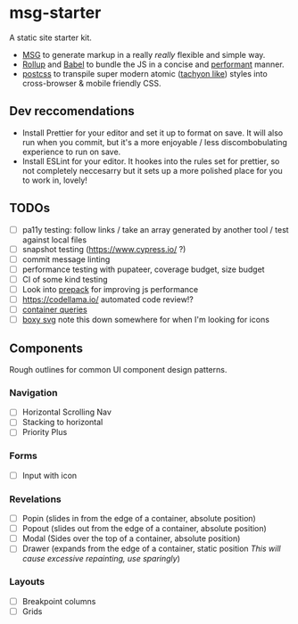 # msg-starter

A static site starter kit.

*   [MSG](https://ijmccallum.github.io/Mini-Site-Generator/) to generate markup in a really _really_ flexible and simple way.
*   [Rollup](https://rollupjs.org) and [Babel](https://babeljs.io) to bundle the JS in a concise and [performant](https://nolanlawson.com/2016/08/15/the-cost-of-small-modules/) manner.
*   [postcss](http://postcss.org/) to transpile super modern atomic ([tachyon like](http://tachyons.io/)) styles into cross-browser & mobile friendly CSS.

## Dev reccomendations

*   Install Prettier for your editor and set it up to format on save. It will also run when you commit, but it's a more enjoyable / less discombobulating experience to run on save.
*   Install ESLint for your editor. It hookes into the rules set for prettier, so not completely neccesarry but it sets up a more polished place for you to work in, lovely!

## TODOs

*   [ ] pa11y testing: follow links / take an array generated by another tool / test against local files
*   [ ] snapshot testing (https://www.cypress.io/ ?)
*   [ ] commit message linting
*   [ ] performance testing with pupateer, coverage budget, size budget
*   [ ] CI of some kind testing
*   [ ] Look into [prepack](https://prepack.io/) for improving js performance
*   [ ] https://codellama.io/ automated code review!?
*   [ ] [container queries](https://philipwalton.com/articles/responsive-components-a-solution-to-the-container-queries-problem/)
*   [ ] [boxy svg](https://boxy-svg.com/app) note this down somewhere for when I'm looking for icons

## Components

Rough outlines for common UI component design patterns.

### Navigation

*   [ ] Horizontal Scrolling Nav
*   [ ] Stacking to horizontal
*   [ ] Priority Plus

### Forms

*   [ ] Input with icon

### Revelations

*   [ ] Popin (slides in from the edge of a container, absolute position)
*   [ ] Popout (slides out from the edge of a container, absolute position)
*   [ ] Modal (Sides over the top of a container, absolute position)
*   [ ] Drawer (expands from the edge of a container, static position _This will cause excessive repainting, use sparingly_)

### Layouts

*   [ ] Breakpoint columns
*   [ ] Grids
